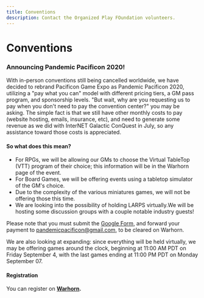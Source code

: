 ```yaml
---
title: Conventions
description: Contact the Organized Play FOundation volunteers.
---
```

# Conventions

### Announcing Pandemic Pacificon 2020!

With in-person conventions still being cancelled worldwide, we have decided to rebrand Pacificon Game Expo as Pandemic Pacificon 2020, utilizing a "pay what you can" model with different pricing tiers, a GM pass program, and sponsorship levels. "But wait, why are you requesting us to pay when you don't need to pay the convention center?" you may be asking. The simple fact is that we still have other monthly costs to pay (website hosting, emails, insurance, etc), and need to generate some revenue as we did with InterNET Galactic ConQuest in July, so any assistance toward those costs is appreciated.

#### So what does this mean?

- For RPGs, we will be allowing our GMs to choose the Virtual TableTop (VTT) program of their choice; this information will be in the Warhorn page of the event.
- For Board Games, we will be offering events using a tabletop simulator of the GM's choice.
- Due to the complexity of the various miniatures games, we will not be offering those this time.
- We are looking into the possibility of holding LARPS virtually.We will be hosting some discussion groups with a couple notable industry guests!

Please note that you must submit the [Google Form](https://forms.gle/87Z4nqV24NrLZBPc6), and forward your payment to pandemicpacificon@gmail.com, to be cleared on Warhorn.

We are also looking at expanding: since everything will be held virtually, we may be offering games around the clock, beginning at 11:00 AM PDT on Friday September 4, with the last games ending at 11:00 PM PDT on Monday September 07.

#### Registration

You can register on **[Warhorn](https://warhorn.net/events/pandemic-pacificon-2020).**

